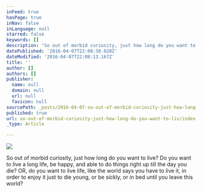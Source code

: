 ```yaml
---
inFeed: true
hasPage: true
inNav: false
inLanguage: null
starred: false
keywords: []
description: "So out of morbid curiosity, just how long do you want to live?\_ Do you want to live a long life, be happy, and able to do things right up till the day you die?\_ OR, do you want to live life, like the world says you have to live it, in order to enjoy it just to die young, or be sickly, or in bed until you leave this world?"
datePublished: '2016-04-07T22:08:30.020Z'
dateModified: '2016-04-07T22:08:13.167Z'
title: ''
author: []
authors: []
publisher:
  name: null
  domain: null
  url: null
  favicon: null
sourcePath: _posts/2016-04-07-so-out-of-morbid-curiosity-just-how-long-do-you-want-to-liv.md
published: true
url: so-out-of-morbid-curiosity-just-how-long-do-you-want-to-liv/index.html
_type: Article

---
```

![](https://the-grid-user-content.s3-us-west-2.amazonaws.com/b8fe5044-bfd4-4b9c-bd39-0ed1ec3705b6.jpg)

So out of morbid curiosity, just how long do you want to live?  Do you want to live a long life, be happy, and able to do things right up till the day you die?  OR, do you want to live life, like the world says you have to live it, in order to enjoy it just to die young, or be sickly, or in bed until you leave this world?